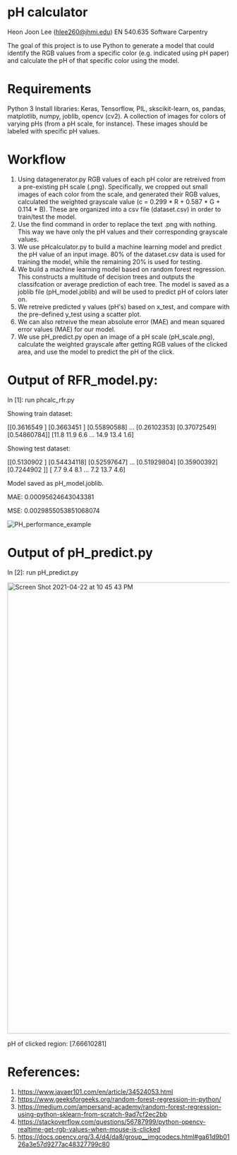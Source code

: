 # pH calculator
Heon Joon Lee (hlee260@jhmi.edu) EN 540.635 Software Carpentry

The goal of this project is to use Python to generate a model that could identify the RGB values from a specific color (e.g. indicated using pH paper) and calculate the pH of that specific color using the model.

# Requirements
Python 3
Install libraries: Keras, Tensorflow, PIL, skscikit-learn, os, pandas, matplotlib, numpy, joblib, opencv (cv2).
A collection of images for colors of varying pHs (from a pH scale, for instance). These images should be labeled with specific pH values.

# Workflow
1) Using datagenerator.py RGB values of each pH color are retreived from a pre-existing pH scale (.png). Specifically, we cropped out small images of each color from the scale, and generated their RGB values, calculated the weighted grayscale value (c = 0.299 * R + 0.587 * G + 0.114 * B). These are organized into a csv file (dataset.csv) in order to train/test the model. 
2) Use the find command in order to replace the text .png with nothing. This way we have only the pH values and their corresponding grayscale values.
3) We use pHcalculator.py to build a machine learning model and predict the pH value of an input image. 80% of the dataset.csv data is used for training the model, while the remaining 20% is used for testing. 
4) We build a machine learning model based on random forest regression. This constructs a multitude of decision trees and outputs the classifcation or average prediction of each tree. The model is saved as a joblib file (pH_model.joblib) and will be used to predict pH of colors later on.
5) We retreive predicted y values (pH's) based on x_test, and compare with the pre-defined y_test using a scatter plot.
6) We can also retreive the mean absolute error (MAE) and mean squared error values (MAE) for our model.
7) We use pH_predict.py open an image of a pH scale (pH_scale.png), calculate the weighted grayscale after getting RGB values of the clicked area, and use the model to predict the pH of the click.

# Output of RFR_model.py:
In [1]: run phcalc_rfr.py

Showing train dataset: 

[[0.3616549 ]
 [0.3663451 ]
 [0.55890588]
 ...
 [0.26102353]
 [0.37072549]
 [0.54860784]] [11.8 11.9  6.6 ... 14.9 13.4  1.6]
 
Showing test dataset: 

[[0.5130902 ]
 [0.54434118]
 [0.52597647]
 ...
 [0.51929804]
 [0.35900392]
 [0.7244902 ]] [ 7.7  9.4  8.1 ...  7.2 13.7  4.6]
 
Model saved as pH_model.joblib.

MAE: 0.00095624643043381

MSE: 0.0029855053851068074

![PH_performance_example](https://user-images.githubusercontent.com/82513993/115661940-422b4880-a30c-11eb-8e71-67c570d59da9.png)

# Output of pH_predict.py
In [2]: run pH_predict.py

<img width="1023" alt="Screen Shot 2021-04-22 at 10 45 43 PM" src="https://user-images.githubusercontent.com/82513993/115810917-c6d59f80-a3bc-11eb-9ab1-8f4c48e6aa3c.png">

pH of clicked region:  [7.66610281]

# References:

1. https://www.javaer101.com/en/article/34524053.html
2. https://www.geeksforgeeks.org/random-forest-regression-in-python/
3. https://medium.com/ampersand-academy/random-forest-regression-using-python-sklearn-from-scratch-9ad7cf2ec2bb
4. https://stackoverflow.com/questions/56787999/python-opencv-realtime-get-rgb-values-when-mouse-is-clicked
5. https://docs.opencv.org/3.4/d4/da8/group__imgcodecs.html#ga61d9b0126a3e57d9277ac48327799c80
